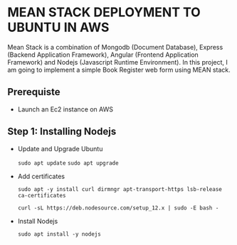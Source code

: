 # MEAN STACK DEPLOYMENT TO UBUNTU IN AWS
Mean Stack is a combination of Mongodb (Document Database), Express (Backend Application Framework), Angular (Frontend Application Framework) and Nodejs (Javascript Runtime Environment).
In this project, I am going to implement a simple Book Register web form using MEAN stack.
## Prerequiste
- Launch an Ec2 instance on AWS

## Step 1: Installing Nodejs
- Update and Upgrade Ubuntu

  `sudo apt update`
  `sudo apt upgrade`
- Add certificates

  `sudo apt -y install curl dirmngr apt-transport-https lsb-release ca-certificates`
  
  `curl -sL https://deb.nodesource.com/setup_12.x | sudo -E bash -`
- Install Nodejs

  `sudo apt install -y nodejs`
